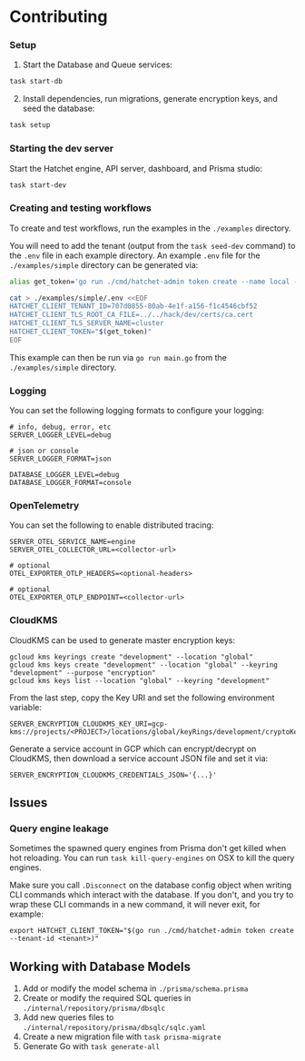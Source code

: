 # Contributing

### Setup

1. Start the Database and Queue services:
```sh
task start-db
```

2. Install dependencies, run migrations, generate encryption keys, and seed the database:
```sh
task setup
```


### Starting the dev server

Start the Hatchet engine, API server, dashboard, and Prisma studio:

```sh
task start-dev
```

### Creating and testing workflows

To create and test workflows, run the examples in the `./examples` directory.

You will need to add the tenant (output from the `task seed-dev` command) to the `.env` file in each example directory. An example `.env` file for the `./examples/simple` directory can be generated via:

```sh
alias get_token='go run ./cmd/hatchet-admin token create --name local --tenant-id 707d0855-80ab-4e1f-a156-f1c4546cbf52'

cat > ./examples/simple/.env <<EOF
HATCHET_CLIENT_TENANT_ID=707d0855-80ab-4e1f-a156-f1c4546cbf52
HATCHET_CLIENT_TLS_ROOT_CA_FILE=../../hack/dev/certs/ca.cert
HATCHET_CLIENT_TLS_SERVER_NAME=cluster
HATCHET_CLIENT_TOKEN="$(get_token)"
EOF
```

This example can then be run via `go run main.go` from the `./examples/simple` directory.

### Logging

You can set the following logging formats to configure your logging:

```
# info, debug, error, etc
SERVER_LOGGER_LEVEL=debug

# json or console
SERVER_LOGGER_FORMAT=json

DATABASE_LOGGER_LEVEL=debug
DATABASE_LOGGER_FORMAT=console
```

### OpenTelemetry

You can set the following to enable distributed tracing:

```
SERVER_OTEL_SERVICE_NAME=engine
SERVER_OTEL_COLLECTOR_URL=<collector-url>

# optional
OTEL_EXPORTER_OTLP_HEADERS=<optional-headers>

# optional
OTEL_EXPORTER_OTLP_ENDPOINT=<collector-url>
```

### CloudKMS

CloudKMS can be used to generate master encryption keys:

```
gcloud kms keyrings create "development" --location "global"
gcloud kms keys create "development" --location "global" --keyring "development" --purpose "encryption"
gcloud kms keys list --location "global" --keyring "development"
```

From the last step, copy the Key URI and set the following environment variable:

```
SERVER_ENCRYPTION_CLOUDKMS_KEY_URI=gcp-kms://projects/<PROJECT>/locations/global/keyRings/development/cryptoKeys/development
```

Generate a service account in GCP which can encrypt/decrypt on CloudKMS, then download a service account JSON file and set it via:

```
SERVER_ENCRYPTION_CLOUDKMS_CREDENTIALS_JSON='{...}'
```

## Issues

### Query engine leakage

Sometimes the spawned query engines from Prisma don't get killed when hot reloading. You can run `task kill-query-engines` on OSX to kill the query engines.

Make sure you call `.Disconnect` on the database config object when writing CLI commands which interact with the database. If you don't, and you try to wrap these CLI commands in a new command, it will never exit, for example:

```
export HATCHET_CLIENT_TOKEN="$(go run ./cmd/hatchet-admin token create --tenant-id <tenant>)"
```

## Working with Database Models

1. Add or modify the model schema in `./prisma/schema.prisma`
2. Create or modify the required SQL queries in `./internal/repository/prisma/dbsqlc`
3. Add new queries files to `./internal/repository/prisma/dbsqlc/sqlc.yaml`
4. Create a new migration file with `task prisma-migrate`
5. Generate Go with `task generate-all`

